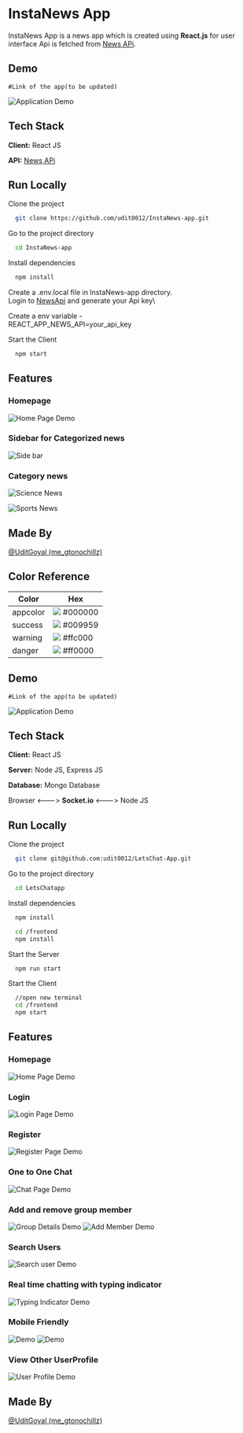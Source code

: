 # InstaNews App

InstaNews App is a news app which is created using **React.js** for user interface Api is fetched from [News APi](https://newsapi.org/).


## Demo

    #Link of the app(to be updated)

![Application Demo](https://github.com/udit0012/InstaNews-app/blob/main/Screenshots/Homepage.png)
## Tech Stack

**Client:** React JS

**API:** [News APi](https://newsapi.org/)




## Run Locally

Clone the project

```bash
  git clone https://github.com/udit0012/InstaNews-app.git
```

Go to the project directory

```bash
  cd InstaNews-app
```

Install dependencies

```bash
  npm install
```
Create a .env.local file in InstaNews-app directory.\
Login to [NewsApi](https://newsapi.org/) and generate your Api key\

Create a env variable - \
REACT_APP_NEWS_API=your_api_key

Start the Client

```bash
  npm start
```



## Features

### Homepage
![Home Page Demo](https://github.com/udit0012/LetsChat-App/blob/main/Screenshots/HomePage.png)
### Sidebar for Categorized news
![Side bar](https://github.com/udit0012/InstaNews-app/blob/main/Screenshots/Sidebar.png)
### Category news
![Science News](https://github.com/udit0012/InstaNews-app/blob/main/Screenshots/Sciencenews.png)

![Sports News](https://github.com/udit0012/InstaNews-app/blob/main/Screenshots/Sports.png)



## Made By

[@UditGoyal (me_gtonochillz)](https://github.com/udit0012)

## Color Reference

| Color             | Hex                                                                |
| ----------------- | ------------------------------------------------------------------ |
| appcolor | ![](https://via.placeholder.com/10/000000?text=+) #000000 |
| success | ![](https://via.placeholder.com/10/009959?text=+) #009959 |
| warning | ![](https://via.placeholder.com/10/ffc000?text=+) #ffc000 |
| danger | ![](https://via.placeholder.com/10/ff0000?text=+) #ff0000 |

## Demo

    #Link of the app(to be updated)

![Application Demo](https://github.com/udit0012/LetsChat-App/blob/main/Screenshots/ChatPage.png)
## Tech Stack

**Client:** React JS

**Server:** Node JS, Express JS

**Database:** Mongo Database

Browser <---> **Socket.io** <---> Node JS




## Run Locally

Clone the project

```bash
  git clone git@github.com:udit0012/LetsChat-App.git
```

Go to the project directory

```bash
  cd LetsChatapp
```

Install dependencies

```bash
  npm install
```
```bash
  cd /frontend 
  npm install
```

Start the Server

```bash
  npm run start
```
Start the Client

```bash
  //open new terminal
  cd /frontend
  npm start
```



## Features

### Homepage
![Home Page Demo](https://github.com/udit0012/LetsChat-App/blob/main/Screenshots/HomePage.png)

### Login
![Login Page Demo](https://github.com/udit0012/LetsChat-App/blob/main/Screenshots/Login.png)
### Register
![Register Page Demo](https://github.com/udit0012/LetsChat-App/blob/main/Screenshots/Register.png)

### One to One Chat
![Chat Page Demo](https://github.com/udit0012/LetsChat-App/blob/main/Screenshots/ChatPage.png)
### Add and remove group member
![Group Details Demo](https://github.com/udit0012/LetsChat-App/blob/main/Screenshots/GroupDetails.png)
![Add Member Demo](https://github.com/udit0012/LetsChat-App/blob/main/Screenshots/AddGroupMember.png)
### Search Users
![Search user Demo](https://github.com/udit0012/LetsChat-App/blob/main/Screenshots/SearchSideDrawer.png)
### Real time chatting with typing indicator
![Typing Indicator Demo](https://github.com/udit0012/LetsChat-App/blob/main/Screenshots/TypingIndicator.png)
### Mobile Friendly
![Demo](https://github.com/udit0012/LetsChat-App/blob/main/Screenshots/MChat.png)
![Demo](https://github.com/udit0012/LetsChat-App/blob/main/Screenshots/MChatBox.png)
### View Other UserProfile
![User Profile Demo](https://github.com/udit0012/LetsChat-App/blob/main/Screenshots/UserProfile.png)



## Made By

[@UditGoyal (me_gtonochillz)](https://github.com/udit0012)

